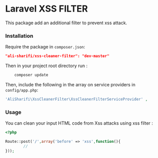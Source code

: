 Laravel XSS FILTER
===========

This package add an additional filter to prevent xss attack.

### Installation

Require the package in `composer.json`:

```json
"ali-sharifi/xss-cleaner-filter": "dev-master"
```

Then in your project root directory run : 

```php
	composer update
```
Then, include the following in the array on service providers in `config/app.php`:

```php
'AliSharifi\XssCleanerFilter\XssCleanerFilterServiceProvider' ,
```

### Usage

You can clean your input HTML code from Xss attacks using xss filter : 

```php
<?php

Route::post('/',array('before' => 'xss',function(){
		//
}));

